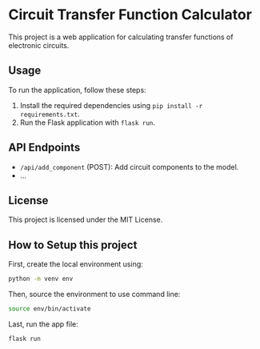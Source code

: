 # Circuit Transfer Function Calculator

This project is a web application for calculating transfer functions of electronic circuits.

## Usage

To run the application, follow these steps:

1. Install the required dependencies using `pip install -r requirements.txt`.
2. Run the Flask application with `flask run`.

## API Endpoints

- `/api/add_component` (POST): Add circuit components to the model.
- ...

## License

This project is licensed under the MIT License.

## How to Setup this project

First, create the local environment using:

```bash
python -m venv env
```

Then, source the environment to use command line:

```bash
source env/bin/activate
```

Last, run the app file:

```bash
flask run
```
